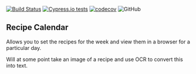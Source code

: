 [![Build Status](https://travis-ci.org/MancunianSam/recipe-calendar.svg?branch=master)](https://travis-ci.org/MancunianSam/recipe-calendar)
[![Cypress.io tests](https://img.shields.io/badge/cypress.io-tests-brightgreen.svg?style=flat-square)](https://dashboard.cypress.io/#/projects/5jojy8/runs)
[![codecov](https://codecov.io/gh/MancunianSam/recipe-calendar/branch/master/graph/badge.svg)](https://codecov.io/gh/MancunianSam/recipe-calendar)
![GitHub](https://img.shields.io/github/license/MancunianSam/recipe-calendar.svg)

## Recipe Calendar

Allows you to set the recipes for the week and view them in a browser for a particular day.

Will at some point take an image of a recipe and use OCR to convert this into text.

